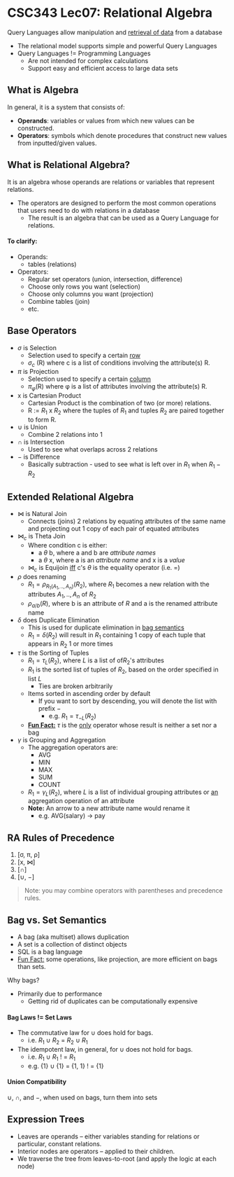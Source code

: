 # CSC343 Lec07: Relational Algebra

Query Languages allow manipulation and <u>retrieval of data</u> from a database
* The relational model supports simple and powerful Query Languages
* Query Languages != Programming Languages
    * Are not intended for complex calculations
    * Support easy and efficient access to large data sets

## What is Algebra
In general, it is a system that consists of:
* **Operands**: variables or values from which new values can be
constructed.
* **Operators**: symbols which denote procedures that construct
new values from inputted/given values.

## What is Relational Algebra?
It is an algebra whose operands are relations or variables that represent relations.
* The operators are designed to perform the most common
operations that users need to do with relations in a database
    * The result is an algebra that can be used as a Query Language for relations.

#### To clarify:
* Operands: 
    * tables (relations)
* Operators:
    * Regular set operators (union, intersection, difference)
    * Choose only rows you want (selection)
    * Choose only columns you want (projection)
    * Combine tables (join)
    * etc.

## Base Operators 
* $σ$ is Selection
    * Selection used to specify a certain <u>row</u>
    * $σ_c$ (R) where c is a list of conditions involving the attribute(s) R.
* $π$ is Projection
    * Selection used to specify a certain <u>column</u>
    * $π_φ$(R) where φ is a list of attributes involving the attribute(s) R.
* x is Cartesian Product
    * Cartesian Product is the combination of two (or more) relations.
    * R := $R_1$ x $R_2$ where the tuples of $R_1$ and tuples $R_2$ are paired together to form R.
* $∪$ is Union
    * Combine 2 relations into 1
* $∩$ is Intersection
    * Used to see what overlaps across 2 relations
* $−$ is Difference
    * Basically subtraction - used to see what is left over in $R_1$ when $R_1 - R_2$   
  
## Extended Relational Algebra
* $⋈$ is Natural Join
    * Connects (joins) 2 relations by equating attributes of the same name and projecting out 1 copy of each pair of equated attributes
* $⋈_c$ is Theta Join
    * Where condition c is either:
        * a $θ$ b, where a and b are *attribute names*
        * a $θ$ x, where a is an *attribute name* and x is a *value*
    * $⋈_c$ is Equijoin <u>iff</u> c's $θ$ is the equality operator (i.e. $=$)
* $ρ$ does renaming
    * $R_1 = ρ_{R_1(A_1,..,A_n)}(R_2)$, where $R_1$ becomes a new relation with the attributes $A_1,..,A_n$ of $R_2$
    * $ρ_{a/b}(R)$, where b is an attribute of $R$ and a is the renamed attribute name
* $δ$ does Duplicate Elimination
    * This is used for duplicate elimination in <u>bag semantics</u>
    * $R_1 = δ(R_2)$ will result in $R_1$ containing 1 copy of each tuple that appears in $R_2$ 1 or more times
*  $τ$ is the Sorting of Tuples
    * $R_1 = τ_L(R_2)$, where $L$ is a list of of$R_2$'s attributes
    * $R_1$ is the sorted list of tuples of $R_2$, based on the order specified in list $L$
        * Ties are broken arbitrarily
    * Items sorted in ascending order by default
        * If you want to sort by descending, you will denote the list with prefix $-$
            * e.g. $R_1 = τ_{-L}(R_2)$
    * <u>**Fun Fact:**</u> $τ$ is the <u>only</u> operator whose result is neither a set nor a bag
* $γ$ is Grouping and Aggregation
    * The aggregation operators are:
        * AVG
        * MIN
        * MAX
        * SUM
        * COUNT
    * $R_1 = γ_L(R_2)$, where $L$ is a list of individual grouping attributes or <u>an</u> aggregation operation of an attribute
    * **Note:** An arrow to a new attribute name would rename it
        * e.g. AVG(salary) → pay

## RA Rules of Precedence
1. [σ, π, ρ]
2. [x, ⋈]
3. [∩]
4. [∪, −]

> Note: you may combine operators with parentheses and precedence rules.

## Bag vs. Set Semantics
* A bag (aka multiset) allows duplication
* A set is a collection of distinct objects
* SQL is a bag language
* <u>Fun Fact:</u> some operations, like projection, are more efficient on bags than sets.

Why bags?
* Primarily due to performance
    * Getting rid of duplicates can be computationally expensive

#### Bag Laws != Set Laws

* The commutative law for ∪ does hold for bags.
    * i.e. $R_1$ ∪ $R_2$ = $R_2$ ∪ $R_1$
* The idempotent law, in general, for ∪ does not hold for bags.
    * i.e. $R_1$ ∪ $R_1$ ! = $R_1$
    * e.g. {1} ∪ {1} = {1, 1} ! = {1}

#### Union Compatibility
∪, ∩, and −, when used on bags, turn them into sets

## Expression Trees
* Leaves are operands – either variables standing for relations or particular, constant relations.
* Interior nodes are operators – applied to their children.
* We traverse the tree from leaves-to-root (and apply the logic at each node)

